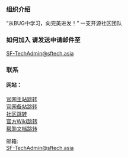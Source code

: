 ### 组织介绍
“从BUG中学习，向完美进发！”
一支开源社区团队

### 如何加入 请发送申请邮件至
SF-TechAdmin@sftech.asia

### 联系
#### 网站：  
[官网主站跳转](https://www.sftech.asia/)  
[官网备站跳转](https://home.sftech.asia/)  
[社区跳转](https://bbs.sftech.asia/)  
[官方Wiki跳转](https://wiki.sftech.asia/)  
[帮助文档跳转](https://icn7i9p5nojn.feishu.cn/wiki/BgVOwPVciicUk1k3h0Qc7T2MnKb?from=from_copylink)  

邮箱:  
SF-TechAdmin@sftech.asia
